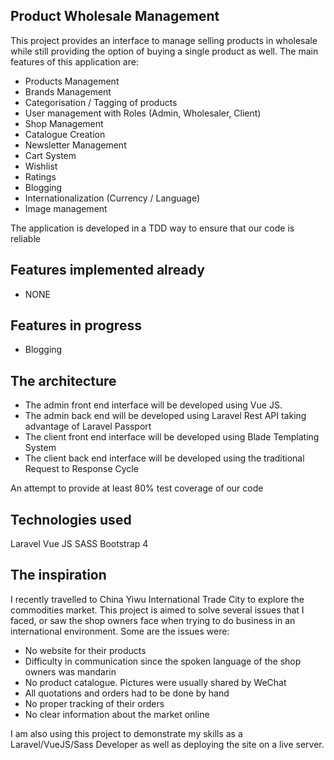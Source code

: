 ## Product Wholesale Management 

This project provides an interface to manage selling products in wholesale while still providing the option of buying a single product as well. The main features of this application are:

- Products Management
- Brands Management
- Categorisation / Tagging of products
- User management with Roles (Admin, Wholesaler, Client)
- Shop Management
- Catalogue Creation
- Newsletter Management
- Cart System
- Wishlist 
- Ratings
- Blogging
- Internationalization (Currency / Language)
- Image management

The application is developed in a TDD way to ensure that our code is reliable

## Features implemented already
- NONE

## Features in progress
- Blogging

## The architecture
- The admin front end interface will be developed using Vue JS.
- The admin back end will be developed using Laravel Rest API taking advantage of Laravel Passport
- The client front end interface will be developed using Blade Templating System
- The client back end interface will be developed using the traditional Request to Response Cycle

An attempt to provide at least 80%  test coverage of our code

## Technologies used
Laravel
Vue JS
SASS
Bootstrap 4

## The inspiration
I recently travelled to China Yiwu International Trade City to explore the commodities market. This project is aimed to solve several issues that I faced, or saw the shop owners face when trying to do business in an international environment. Some are the issues were:
- No website for their products
- Difficulty in communication since the spoken language of the shop owners was mandarin
- No product catalogue. Pictures were usually shared by WeChat
- All quotations and orders had to be done by hand
- No proper tracking of their orders
- No clear information about the market online

I am also using this project to demonstrate my skills as a Laravel/VueJS/Sass Developer as well as deploying the site on a live server.